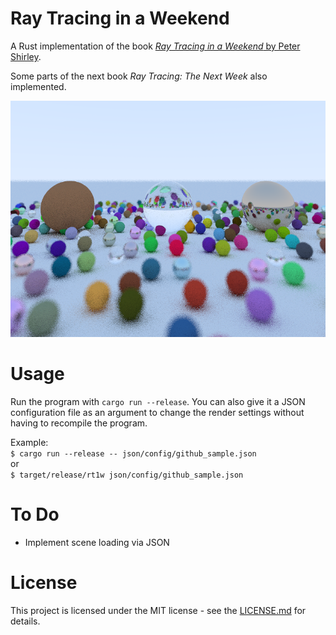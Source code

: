# Ray Tracing in a Weekend

A Rust implementation of the book [*Ray Tracing in a Weekend* by Peter Shirley](https://in1weekend.blogspot.com/).

Some parts of the next book *Ray Tracing: The Next Week* also implemented.

![](github_sample.png)

# Usage

Run the program with `cargo run --release`. You can also give it a JSON configuration file as an argument to change the render settings without having to recompile the program.

Example:  
`$ cargo run --release -- json/config/github_sample.json`  
or  
`$ target/release/rt1w json/config/github_sample.json`

# To Do

- Implement scene loading via JSON

# License

This project is licensed under the MIT license - see the [LICENSE.md](LICENSE.md) for details.
